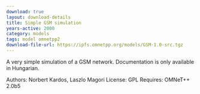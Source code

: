 ```yaml
---
download: true
layout: download-details
title: Simple GSM simulation
years-active: 2000
category: models
tags: model omnetpp2
download-file-url: https://ipfs.omnetpp.org/models/GSM-1.0-src.tgz
---
```


A very simple simulation of a GSM network. Documentation is only available
in Hungarian.

Authors: Norbert Kardos, Laszlo Magori
License: GPL
Requires: OMNeT++ 2.0b5


